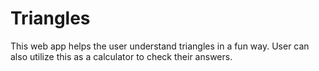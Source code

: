 # Triangles
This web app helps the user understand triangles in a fun way. User can also utilize this as a calculator to check their answers.
